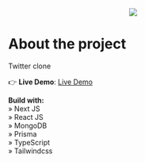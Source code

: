 <div align='center'>
  <img src='/assets/images/twitter-x-logo.png'>
</div>

# About the project

Twitter clone

👉 **Live Demo**: [Live Demo](https://twitter-ccristiann.vercel.app)

**Build with:** \
» Next JS \
» React JS \
» MongoDB \
» Prisma \
» TypeScript \
» Tailwindcss
